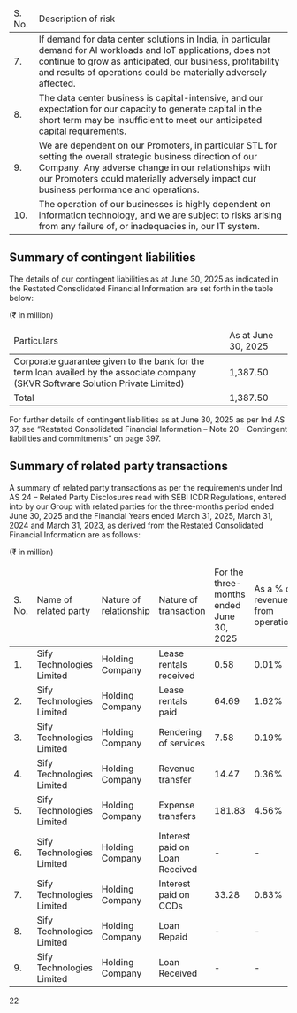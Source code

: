 <table><thead><tr><td>S. No.</td><td>Description of risk</td></tr></thead><tbody><tr><td>7.</td><td>If demand for data center solutions in India, in particular demand for AI workloads and IoT applications, does not continue to grow as anticipated, our business, profitability and results of operations could be materially adversely affected.</td></tr><tr><td>8.</td><td>The data center business is capital-intensive, and our expectation for our capacity to generate capital in the short term may be insufficient to meet our anticipated capital requirements.</td></tr><tr><td>9.</td><td>We are dependent on our Promoters, in particular STL for setting the overall strategic business direction of our Company. Any adverse change in our relationships with our Promoters could materially adversely impact our business performance and operations.</td></tr><tr><td>10.</td><td>The operation of our businesses is highly dependent on information technology, and we are subject to risks arising from any failure of, or inadequacies in, our IT system.</td></tr></tbody></table>

## Summary of contingent liabilities

The details of our contingent liabilities as at June 30, 2025 as indicated in the Restated Consolidated Financial Information are set forth in the table below:

(₹ in million)

<table><thead><tr><td>Particulars</td><td>As at June 30, 2025</td></tr></thead><tbody><tr><td>Corporate guarantee given to the bank for the term loan availed by the associate company (SKVR Software Solution Private Limited)</td><td>1,387.50</td></tr><tr><td>Total</td><td>1,387.50</td></tr></tbody></table>

For further details of contingent liabilities as at June 30, 2025 as per Ind AS 37, see “Restated Consolidated Financial Information – Note 20 – Contingent liabilities and commitments” on page 397.

## Summary of related party transactions

A summary of related party transactions as per the requirements under Ind AS 24 – Related Party Disclosures read with SEBI ICDR Regulations, entered into by our Group with related parties for the three-months period ended June 30, 2025 and the Financial Years ended March 31, 2025, March 31, 2024 and March 31, 2023, as derived from the Restated Consolidated Financial Information are as follows:

(₹ in million)

<table><thead><tr><td>S. No.</td><td>Name of related party</td><td>Nature of relationship</td><td>Nature of transaction</td><td>For the three-months ended June 30, 2025</td><td>As a % of revenue from operations</td><td>For the year ended March 31, 2025</td><td>As a % of revenue from operations</td><td>For the year ended March 31, 2024</td><td>As a % of revenue from operations</td><td>For the year ended March 31, 2023</td><td>As a % of revenue from operations</td></tr></thead><tbody><tr><td>1.</td><td>Sify Technologies Limited</td><td>Holding Company</td><td>Lease rentals received</td><td>0.58</td><td>0.01%</td><td>2.03</td><td>0.01%</td><td>2.00</td><td>0.02%</td><td>2.03</td><td>0.02%</td></tr><tr><td>2.</td><td>Sify Technologies Limited</td><td>Holding Company</td><td>Lease rentals paid</td><td>64.69</td><td>1.62%</td><td>227.71</td><td>1.59%</td><td>236.20</td><td>2.12%</td><td>220.31</td><td>2.16%</td></tr><tr><td>3.</td><td>Sify Technologies Limited</td><td>Holding Company</td><td>Rendering of services</td><td>7.58</td><td>0.19%</td><td>30.34</td><td>0.21%</td><td>30.34</td><td>0.27%</td><td>30.34</td><td>0.30%</td></tr><tr><td>4.</td><td>Sify Technologies Limited</td><td>Holding Company</td><td>Revenue transfer</td><td>14.47</td><td>0.36%</td><td>118.90</td><td>0.83%</td><td>113.05</td><td>1.01%</td><td>105.41</td><td>1.03%</td></tr><tr><td>5.</td><td>Sify Technologies Limited</td><td>Holding Company</td><td>Expense transfers</td><td>181.83</td><td>4.56%</td><td>526.88</td><td>3.69%</td><td>427.34</td><td>3.84%</td><td>346.42</td><td>3.39%</td></tr><tr><td>6.</td><td>Sify Technologies Limited</td><td>Holding Company</td><td>Interest paid on Loan Received</td><td>-</td><td>-</td><td>13.40</td><td>0.09%</td><td>6.30</td><td>0.06%</td><td>7.33</td><td>0.07%</td></tr><tr><td>7.</td><td>Sify Technologies Limited</td><td>Holding Company</td><td>Interest paid on CCDs</td><td>33.28</td><td>0.83%</td><td>133.50</td><td>0.93%</td><td>133.50</td><td>1.20%</td><td>66.14</td><td>0.65%</td></tr><tr><td>8.</td><td>Sify Technologies Limited</td><td>Holding Company</td><td>Loan Repaid</td><td>-</td><td>-</td><td>208.00</td><td>1.46%</td><td>-</td><td>-</td><td>21.00</td><td>0.21%</td></tr><tr><td>9.</td><td>Sify Technologies Limited</td><td>Holding Company</td><td>Loan Received</td><td>-</td><td>-</td><td>-</td><td>-</td><td>-</td><td>-</td><td>10.00</td><td>0.10%</td></tr></tbody></table>

22